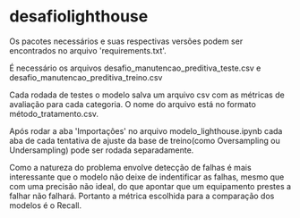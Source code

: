 # desafiolighthouse
Os pacotes necessários e suas respectivas versões podem ser encontrados no arquivo 'requirements.txt'.

É necessário os arquivos desafio_manutencao_preditiva_teste.csv e desafio_manutencao_preditiva_treino.csv

Cada rodada de testes o modelo salva um arquivo csv com as métricas de avaliação para cada categoria. O nome do arquivo está no formato método_tratamento.csv.

Após rodar a aba 'Importações' no arquivo modelo_lighthouse.ipynb cada aba de cada tentativa de ajuste da base de treino(como Oversampling ou Undersampling) pode ser rodada separadamente.

Como a natureza do problema envolve detecção de falhas é mais interessante que o modelo não deixe de indentificar as falhas, mesmo que com uma precisão não ideal, do que apontar que um equipamento prestes a falhar não falhará. Portanto a métrica escolhida para a comparação dos modelos é o Recall. 